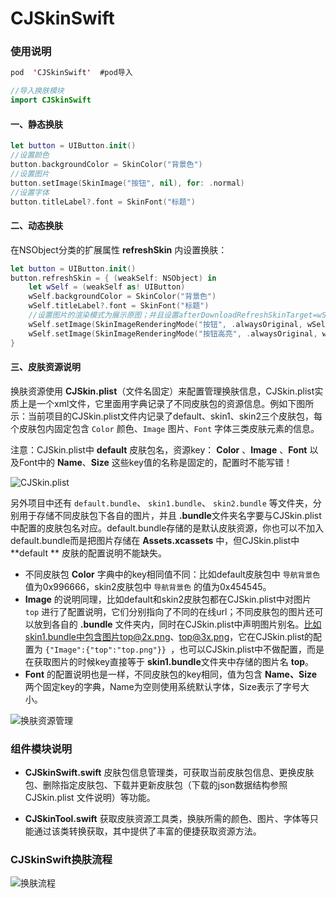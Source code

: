 # CJSkinSwift 

### 使用说明

```swift
pod  'CJSkinSwift'  #pod导入

//导入换肤模块
import CJSkinSwift
```

#### 一、静态换肤

```swift
let button = UIButton.init()
//设置颜色
button.backgroundColor = SkinColor("背景色")
//设置图片
button.setImage(SkinImage("按钮", nil), for: .normal)
//设置字体
button.titleLabel?.font = SkinFont("标题")
```

#### 二、动态换肤

在NSObject分类的扩展属性 **refreshSkin** 内设置换肤：

```swift
let button = UIButton.init()
button.refreshSkin = { (weakSelf: NSObject) in
    let wSelf = (weakSelf as! UIButton)
    wSelf.backgroundColor = SkinColor("背景色")
    wSelf.titleLabel?.font = SkinFont("标题")
    //设置图片的渲染模式为展示原图；并且设置afterDownloadRefreshSkinTarget=wSelf，使得在线图片“按钮”、“按钮高亮”下载完成后将回调refreshSkin()进行UI换肤
    wSelf.setImage(SkinImageRenderingMode("按钮", .alwaysOriginal, wSelf), for: .normal)
    wSelf.setImage(SkinImageRenderingMode("按钮高亮", .alwaysOriginal, wSelf), for: .highlighted)
}
```

#### 三、皮肤资源说明

换肤资源使用 **CJSkin.plist**（文件名固定）来配置管理换肤信息，CJSkin.plist实质上是一个xml文件，它里面用字典记录了不同皮肤包的资源信息。例如下图所示：当前项目的CJSkin.plist文件内记录了default、skin1、skin2三个皮肤包，每个皮肤包内固定包含 `Color` 颜色、`Image` 图片、`Font` 字体三类皮肤元素的信息。

注意：CJSkin.plist中 **default** 皮肤包名，资源key： **Color** 、**Image** 、**Font** 以及Font中的 **Name**、**Size** 这些key值的名称是固定的，配置时不能写错！

![CJSkin.plist](https://lele8446infoq.oss-cn-shenzhen.aliyuncs.com/cjskin/CJSkinSwift.png)

另外项目中还有 `default.bundle`、 `skin1.bundle`、 `skin2.bundle` 等文件夹，分别用于存储不同皮肤包下各自的图片，并且 **.bundle**文件夹名字要与CJSkin.plist中配置的皮肤包名对应。default.bundle存储的是默认皮肤资源，你也可以不加入default.bundle而是把图片存储在 **Assets.xcassets** 中，但CJSkin.plist中 **default ** 皮肤的配置说明不能缺失。

- 不同皮肤包 **Color** 字典中的key相同值不同：比如default皮肤包中 `导航背景色` 值为0x996666，skin2皮肤包中 `导航背景色` 的值为0x454545。
- **Image** 的说明同理，比如default和skin2皮肤包都在CJSkin.plist中对图片 `top` 进行了配置说明，它们分别指向了不同的在线url；不同皮肤包的图片还可以放到各自的 **.bundle** 文件夹内，同时在CJSkin.plist中声明图片别名。比如skin1.bundle中包含图片top@2x.png、top@3x.png，它在CJSkin.plist的配置为  `{"Image":{"top":"top.png"}} `，也可以CJSkin.plist中不做配置，而是在获取图片的时候key直接等于 **skin1.bundle**文件夹中存储的图片名 **top**。
-  **Font** 的配置说明也是一样，不同皮肤包的key相同，值为包含 **Name、Size** 两个固定key的字典，Name为空则使用系统默认字体，Size表示了字号大小。

![换肤资源管理](https://lele8446infoq.oss-cn-shenzhen.aliyuncs.com/cjskin/%E6%8D%A2%E8%82%A4%E8%B5%84%E6%BA%90%E7%AE%A1%E7%90%862.jpg)



### 组件模块说明

- **CJSkinSwift.swift** 皮肤包信息管理类，可获取当前皮肤包信息、更换皮肤包、删除指定皮肤包、下载并更新皮肤包（下载的json数据结构参照 CJSkin.plist 文件说明）等功能。

- **CJSkinTool.swift** 获取皮肤资源工具类，换肤所需的颜色、图片、字体等只能通过该类转换获取，其中提供了丰富的便捷获取资源方法。

  


### CJSkinSwift换肤流程

![换肤流程](https://lele8446infoq.oss-cn-shenzhen.aliyuncs.com/cjskin/CJSkinSwift%E6%B5%81%E7%A8%8B.jpg)